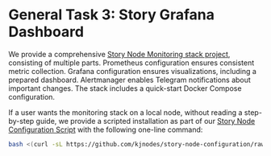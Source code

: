 # General Task 3: Story Grafana Dashboard

We provide a comprehensive [Story Node Monitoring stack project](https://github.com/kjnodes/story-node-monitoring#readme), consisting of multiple parts. Prometheus configuration ensures consistent metric collection. Grafana configuration ensures visualizations, including a prepared dashboard. Alertmanager enables Telegram notifications about important changes. The stack includes a quick-start Docker Compose configuration.

If a user wants the monitoring stack on a local node, without reading a step-by-step guide, we provide a scripted installation as part of our [Story Node Configuration Script](https://github.com/kjnodes/story-node-configuration#readme) with the following one-line command:

```bash
bash <(curl -sL https://github.com/kjnodes/story-node-configuration/raw/refs/heads/main/script.sh) monitor
```
